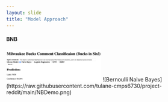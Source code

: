 ```yaml
---
layout: slide
title: "Model Approach"
---
```


#### BNB

<img src="https://raw.githubusercontent.com/tulane-cmps6730/project-reddit/main/NBDEMO.png" alt="Bernoulli Naive Bayes" width="50%">
![Bernoulli Naive Bayes](https://raw.githubusercontent.com/tulane-cmps6730/project-reddit/main/NBDemo.png)
